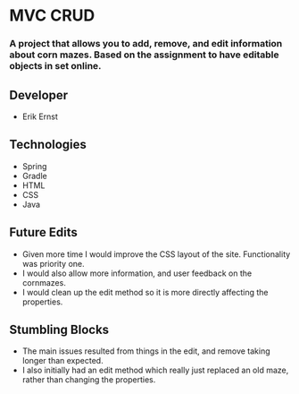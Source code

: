 # MVC CRUD
### A project that allows you to add, remove, and edit information about corn mazes. Based on the assignment to have editable objects in set online.

## Developer
* Erik Ernst

## Technologies
* Spring
* Gradle
* HTML
* CSS
* Java

## Future Edits
* Given more time I would improve the CSS layout of the site. Functionality was priority one.
* I would also allow more information, and user feedback on the cornmazes.
* I would clean up the edit method so it is more directly affecting the properties.

## Stumbling Blocks
* The main issues resulted from things in the edit, and remove taking longer than expected.
* I also initially had an edit method which really just replaced an old maze, rather than changing the properties.